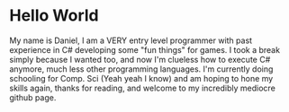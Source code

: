 # Hello World

My name is Daniel, I am a VERY entry level programmer with past experience in C# developing some "fun things" for games. I took a break simply because I wanted too, and now I'm clueless
how to execute C# anymore, much less other programming languages. I'm currently doing schooling for Comp. Sci (Yeah yeah I know) and am hoping to hone my skills again, thanks for reading,
and welcome to my incredibly mediocre github page.
